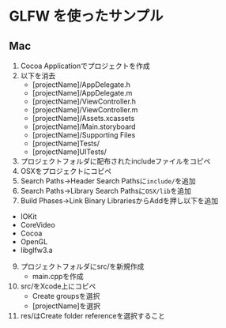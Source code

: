 # GLFW を使ったサンプル

## Mac
1. Cocoa Applicationでプロジェクトを作成
2. 以下を消去
    * [projectName]/AppDelegate.h
    * [projectName]/AppDelegate.m
    * [projectName]/ViewController.h
    * [projectName]/ViewController.m
    * [projectName]/Assets.xcassets
    * [projectName]/Main.storyboard
    * [projectName]/Supporting Files
    * [projectName]Tests/
    * [projectName]UITests/
3. プロジェクトフォルダに配布されたincludeファイルをコピペ
4. OSXをプロジェクトにコピペ
5. Search Paths->Header Search Pathsに`include/`を追加
7. Search Paths->Library Search Pathsに`OSX/lib`を追加
8. Build Phases->Link Binary LibrariesからAddを押し以下を追加
  * IOKit
  * CoreVideo
  * Cocoa
  * OpenGL
  * libglfw3.a
9. プロジェクトフォルダにsrc/を新規作成
    - main.cppを作成
10. src/をXcode上にコピペ
    - Create groupsを選択
    - [projectName]を選択
11. res/はCreate folder referenceを選択すること
